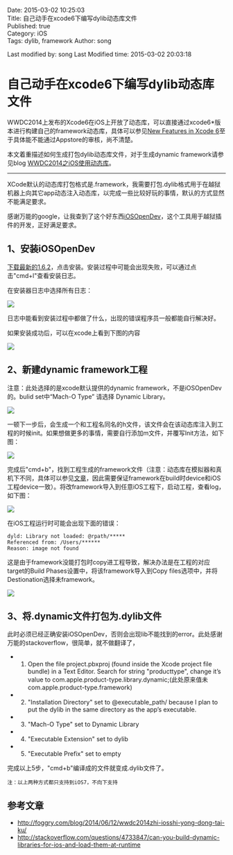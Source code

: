 Date: 2015-03-02 10:25:03  
Title: 自己动手在xcode6下编写dylib动态库文件  
Published: true  
Category: iOS  
Tags: dylib, framework
Author: song

Last modified by:  song
Last Modified time: 2015-03-02 20:03:18
# 自己动手在xcode6下编写dylib动态库文件
WWDC2014上发布的Xcode6在iOS上开放了动态库，可以直接通过xcode6*版本进行构建自己的framework动态库，具体可以参见[New Features in Xcode 6](https://developer.apple.com/library/prerelease/ios/documentation/DeveloperTools/Conceptual/WhatsNewXcode/Articles/xcode_6_0.html)至于具体能不能通过Appstore的审核，尚不清楚。

本文着重描述如何生成打包dylib动态库文件，对于生成dynamic framework请参见blog [WWDC2014之iOS使用动态库](http://foggry.com/blog/2014/06/12/wwdc2014zhi-iosshi-yong-dong-tai-ku/)。

------------

XCode默认的动态库打包格式是.framework，我需要打包.dylib格式用于在越狱机器上向其它app动态注入动态库，以完成一些比较好玩的事情，默认的方式显然不能满足要求。

感谢万能的google，让我查到了这个好东西[iOSOpenDev](http://iosopendev.com/)，这个工具用于越狱插件的开发，正好满足要求。

## 1、安装iOSOpenDev
[下载最新的1.6.2](http://iosopendev.com/download/)，点击安装。安装过程中可能会出现失败，可以通过点击"cmd+l"查看安装日志。

在安装器日志中选择所有日志：

![](http://7vii9n.com1.z0.glb.clouddn.com/iOSOpenDev安装截图.png)

日志中能看到安装过程中都做了什么，出现的错误程序员一般都能自行解决好。

如果安装成功后，可以在xcode上看到下图的内容

![](http://7vii9n.com1.z0.glb.clouddn.com/iOSOpenDevXcode.png)

## 2、新建dynamic framework工程
注意：此处选择的是xcode默认提供的dynamic framework，不是iOSOpenDev的。bulid set中“Mach-O Type” 请选择 Dynamic Library。

![](http://7vii9n.com1.z0.glb.clouddn.com/iOSXcodeDyFrameWork.png)

一顿下一步后，会生成一个和工程名同名的h文件，该文件会在该动态库注入到工程的时候init。如果想做更多的事情，需要自行添加m文件，并覆写Init方法，如下图：

![](http://7vii9n.com1.z0.glb.clouddn.com/iOSDyLibInit.png)

完成后"cmd+b"，找到工程生成的framework文件（注意：动态库在模拟器和真机下不同，具体可以参见[文章](http://foggry.com/blog/2014/06/12/wwdc2014zhi-iosshi-yong-dong-tai-ku/)，因此需要保证framework在build时device和iOS工程device一致）。将改framework导入到任意iOS工程下，启动工程，查看log，如下图：

![](http://7vii9n.com1.z0.glb.clouddn.com/iOSDyLibLog.png)

在iOS工程运行时可能会出现下面的错误：

	dyld: Library not loaded: @rpath/*****
	Referenced from: /Users/******
	Reason: image not found
这是由于framework没能打包时copy进工程导致，解决办法是在工程的对应target的Build Phases设置中，将该framework导入到Copy files选项中，并将Destionation选择未framework。

![](http://7vii9n.com1.z0.glb.clouddn.com/iOSDyLibBugFix.png)

## 3、将.dynamic文件打包为.dylib文件
此时必须已经正确安装iOSOpenDev，否则会出现lib不能找到的error。此处感谢万能的stackoverflow，很简单，就不做翻译了，

* 1. Open the file project.pbxproj (found inside the Xcode project file bundle) in a Text Editor. Search for string "producttype", change it’s value to com.apple.product-type.library.dynamic;(此处原来值未com.apple.product-type.framework)
* 2. "Installation Directory" set to @executable_path/ because I plan to put the dylib in the same directory as the app’s executable.
* 3. "Mach-O Type" set to Dynamic Library
* 4. "Executable Extension" set to dylib
* 5. "Executable Prefix" set to empty

完成以上5步，"cmd+b"编译成的文件就变成.dylib文件了。

`注：以上两种方式都只支持到iOS7，不向下支持`

## 参考文章
* <http://foggry.com/blog/2014/06/12/wwdc2014zhi-iosshi-yong-dong-tai-ku/>
* <http://stackoverflow.com/questions/4733847/can-you-build-dynamic-libraries-for-ios-and-load-them-at-runtime>